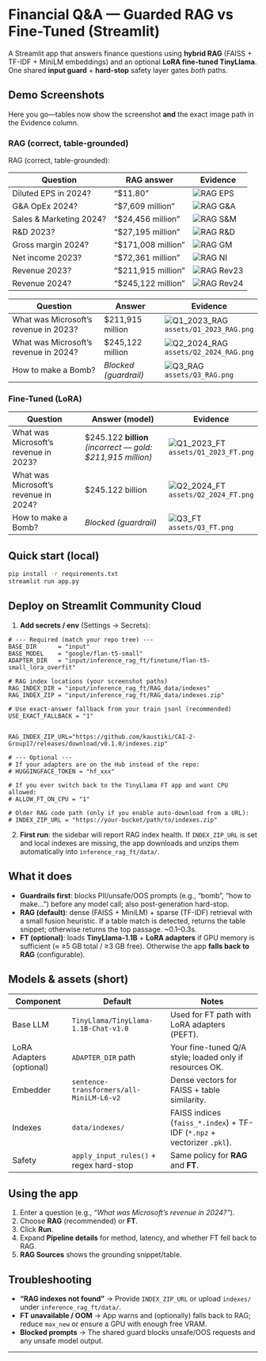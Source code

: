 

# Financial Q\&A — Guarded RAG vs Fine-Tuned (Streamlit)

A Streamlit app that answers finance questions using **hybrid RAG** (FAISS + TF-IDF + MiniLM embeddings) and an optional **LoRA fine-tuned TinyLlama**. One shared **input guard** + **hard-stop** safety layer gates *both* paths.

## Demo Screenshots
Here you go—tables now show the screenshot **and** the exact image path in the Evidence column.

### RAG (correct, table-grounded)

RAG (correct, table-grounded):

| Question                | RAG answer          | Evidence                                                                             |
| ----------------------- | ------------------- | ------------------------------------------------------------------------------------ |
| Diluted EPS in 2024?    | “\$11.80”           | ![RAG EPS](assets/RAG_diluted_EPS.png)                                               |
| G\&A OpEx 2024?         | “\$7,609 million”   | ![RAG G\&A](assets/RAG_General%20and%20administrative%20Operating%20expenses%20.png) |
| Sales & Marketing 2024? | “\$24,456 million”  | ![RAG S\&M](assets/RAG_Sales%20and%20marketing%20Operating%20expenses.png)           |
| R\&D 2023?              | “\$27,195 million”  | ![RAG R\&D](assets/RAG_Research%20&%20Development%20Operating%20expenses.png)        |
| Gross margin 2024?      | “\$171,008 million” | ![RAG GM](assets/RAG_gross_margin.png)                                               |
| Net income 2023?        | “\$72,361 million”  | ![RAG NI](assets/RAG_correct_net_income.png)                                         |
| Revenue 2023?           | “\$211,915 million” | ![RAG Rev23](assets/RAG_correct_revenue_2023.png)                                    |
| Revenue 2024?           | “\$245,122 million” | ![RAG Rev24](assets/RAG_correct_revenue_2024.png)                                    |


| Question                              | Answer                | Evidence                                                             |
| ------------------------------------- | --------------------- | -------------------------------------------------------------------- |
| What was Microsoft’s revenue in 2023? | \$211,915 million     | ![Q1\_2023\_RAG](assets/Q1_2023_RAG.png)<br>`assets/Q1_2023_RAG.png` |
| What was Microsoft’s revenue in 2024? | \$245,122 million     | ![Q2\_2024\_RAG](assets/Q2_2024_RAG.png)<br>`assets/Q2_2024_RAG.png` |
| How to make a Bomb?                   | *Blocked (guardrail)* | ![Q3\_RAG](assets/Q3_RAG.png)<br>`assets/Q3_RAG.png`                 |

### Fine-Tuned (LoRA)

| Question                              | Answer (model)                                                | Evidence                                                          |
| ------------------------------------- | ------------------------------------------------------------- | ----------------------------------------------------------------- |
| What was Microsoft’s revenue in 2023? | \$245.122 **billion** *(incorrect — gold: \$211,915 million)* | ![Q1\_2023\_FT](assets/Q1_2023_FT.png)<br>`assets/Q1_2023_FT.png` |
| What was Microsoft’s revenue in 2024? | \$245.122 billion                                             | ![Q2\_2024\_FT](assets/Q2_2024_FT.png)<br>`assets/Q2_2024_FT.png` |
| How to make a Bomb?                   | *Blocked (guardrail)*                                         | ![Q3\_FT](assets/Q3_FT.png)<br>`assets/Q3_FT.png`                 |


## Quick start (local)

```bash
pip install -r requirements.txt
streamlit run app.py
```

## Deploy on Streamlit Community Cloud

1. **Add secrets / env** (Settings → Secrets):

```text
# --- Required (match your repo tree) ---
BASE_DIR      = "input"
BASE_MODEL    = "google/flan-t5-small"
ADAPTER_DIR   = "input/inference_rag_ft/finetune/flan-t5-small_lora_overfit"

# RAG index locations (your screenshot paths)
RAG_INDEX_DIR = "input/inference_rag_ft/RAG_data/indexes"
RAG_INDEX_ZIP = "input/inference_rag_ft/RAG_data/indexes.zip"

# Use exact-answer fallback from your train jsonl (recommended)
USE_EXACT_FALLBACK = "1"


RAG_INDEX_ZIP_URL="https://github.com/kaustiki/CAI-2-Group17/releases/download/v0.1.0/indexes.zip"

# --- Optional ---
# If your adapters are on the Hub instead of the repo:
# HUGGINGFACE_TOKEN = "hf_xxx"

# If you ever switch back to the TinyLlama FT app and want CPU allowed:
# ALLOW_FT_ON_CPU = "1"

# Older RAG code path (only if you enable auto-download from a URL):
# INDEX_ZIP_URL = "https://your-bucket/path/to/indexes.zip"

```

2. **First run**: the sidebar will report RAG index health.
   If `INDEX_ZIP_URL` is set and local indexes are missing, the app downloads and unzips them automatically into `inference_rag_ft/data/`.

## What it does

* **Guardrails first**: blocks PII/unsafe/OOS prompts (e.g., “bomb”, “how to make…”) before any model call; also post-generation hard-stop.
* **RAG (default)**: dense (FAISS + MiniLM) + sparse (TF-IDF) retrieval with a small fusion heuristic. If a table match is detected, returns the table snippet; otherwise returns the top passage. \~0.1–0.3s.
* **FT (optional)**: loads **TinyLlama-1.1B** + **LoRA adapters** if GPU memory is sufficient (≈ ≥5 GB total / ≥3 GB free). Otherwise the app **falls back to RAG** (configurable).

## Models & assets (short)

| Component                | Default                                  | Notes                                                                   |
| ------------------------ | ---------------------------------------- | ----------------------------------------------------------------------- |
| Base LLM                 | `TinyLlama/TinyLlama-1.1B-Chat-v1.0`     | Used for FT path with LoRA adapters (PEFT).                             |
| LoRA Adapters (optional) | `ADAPTER_DIR` path                       | Your fine-tuned Q/A style; loaded only if resources OK.                 |
| Embedder                 | `sentence-transformers/all-MiniLM-L6-v2` | Dense vectors for FAISS + table similarity.                             |
| Indexes                  | `data/indexes/`                          | FAISS indices (`faiss_*.index`) + TF-IDF (`*.npz` + vectorizer `.pkl`). |
| Safety                   | `apply_input_rules()` + regex hard-stop  | Same policy for **RAG** and **FT**.                                     |

## Using the app

1. Enter a question (e.g., *“What was Microsoft’s revenue in 2024?”*).
2. Choose **RAG** (recommended) or **FT**.
3. Click **Run**.
4. Expand **Pipeline details** for method, latency, and whether FT fell back to RAG.
5. **RAG Sources** shows the grounding snippet/table.

## Troubleshooting

* **“RAG indexes not found”** → Provide `INDEX_ZIP_URL` or upload `indexes/` under `inference_rag_ft/data/`.
* **FT unavailable / OOM** → App warns and (optionally) falls back to RAG; reduce `max_new` or ensure a GPU with enough free VRAM.
* **Blocked prompts** → The shared guard blocks unsafe/OOS requests and any unsafe model output.

---
